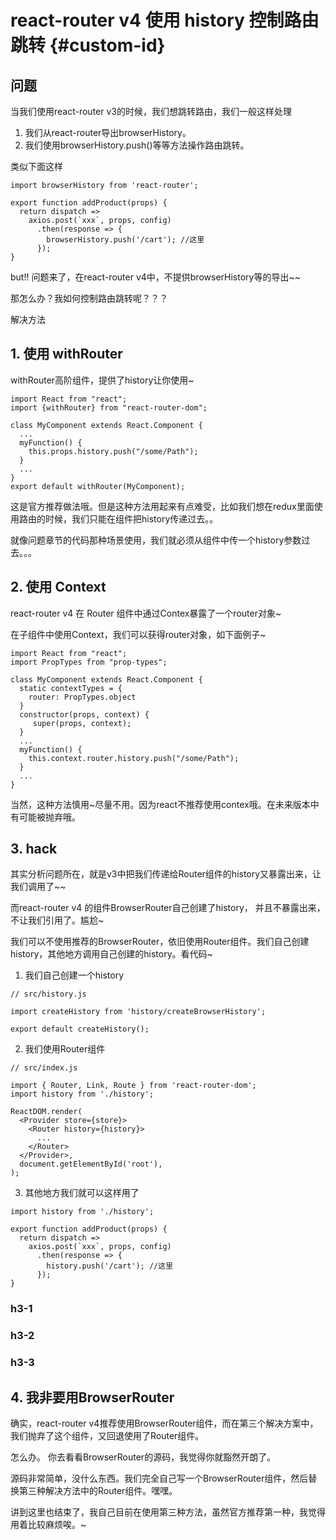 # react-router v4 使用 history 控制路由跳转 {#custom-id}
## 问题
当我们使用react-router v3的时候，我们想跳转路由，我们一般这样处理
1. 我们从react-router导出browserHistory。
2. 我们使用browserHistory.push()等等方法操作路由跳转。

类似下面这样

```
import browserHistory from 'react-router';

export function addProduct(props) {
  return dispatch =>
    axios.post(`xxx`, props, config)
      .then(response => {
        browserHistory.push('/cart'); //这里
      });
}
```
but!! 问题来了，在react-router v4中，不提供browserHistory等的导出~~

那怎么办？我如何控制路由跳转呢？？？

解决方法
## 1. 使用 withRouter
withRouter高阶组件，提供了history让你使用~
```
import React from "react";
import {withRouter} from "react-router-dom";

class MyComponent extends React.Component {
  ...
  myFunction() {
    this.props.history.push("/some/Path");
  }
  ...
}
export default withRouter(MyComponent);
```
这是官方推荐做法哦。但是这种方法用起来有点难受，比如我们想在redux里面使用路由的时候，我们只能在组件把history传递过去。。

就像问题章节的代码那种场景使用，我们就必须从组件中传一个history参数过去。。。

## 2. 使用 Context
react-router v4 在 Router 组件中通过Contex暴露了一个router对象~

在子组件中使用Context，我们可以获得router对象，如下面例子~
```
import React from "react";
import PropTypes from "prop-types";

class MyComponent extends React.Component {
  static contextTypes = {
    router: PropTypes.object
  }
  constructor(props, context) {
     super(props, context);
  }
  ...
  myFunction() {
    this.context.router.history.push("/some/Path");
  }
  ...
}
```
当然，这种方法慎用~尽量不用。因为react不推荐使用contex哦。在未来版本中有可能被抛弃哦。

## 3. hack
其实分析问题所在，就是v3中把我们传递给Router组件的history又暴露出来，让我们调用了~~

而react-router v4 的组件BrowserRouter自己创建了history，
并且不暴露出来，不让我们引用了。尴尬~

我们可以不使用推荐的BrowserRouter，依旧使用Router组件。我们自己创建history，其他地方调用自己创建的history。看代码~

1. 我们自己创建一个history
```
// src/history.js

import createHistory from 'history/createBrowserHistory';

export default createHistory();
```
2. 我们使用Router组件
```
// src/index.js

import { Router, Link, Route } from 'react-router-dom';
import history from './history';

ReactDOM.render(
  <Provider store={store}>
    <Router history={history}>
      ...
    </Router>
  </Provider>,
  document.getElementById('root'),
);
```
3. 其他地方我们就可以这样用了
```
import history from './history';

export function addProduct(props) {
  return dispatch =>
    axios.post(`xxx`, props, config)
      .then(response => {
        history.push('/cart'); //这里
      });
}
```
### h3-1
### h3-2
### h3-3
## 4. 我非要用BrowserRouter
确实，react-router v4推荐使用BrowserRouter组件，而在第三个解决方案中，我们抛弃了这个组件，又回退使用了Router组件。

怎么办。 你去看看BrowserRouter的源码，我觉得你就豁然开朗了。

源码非常简单，没什么东西。我们完全自己写一个BrowserRouter组件，然后替换第三种解决方法中的Router组件。嘿嘿。

讲到这里也结束了，我自己目前在使用第三种方法，虽然官方推荐第一种，我觉得用着比较麻烦唉。~
